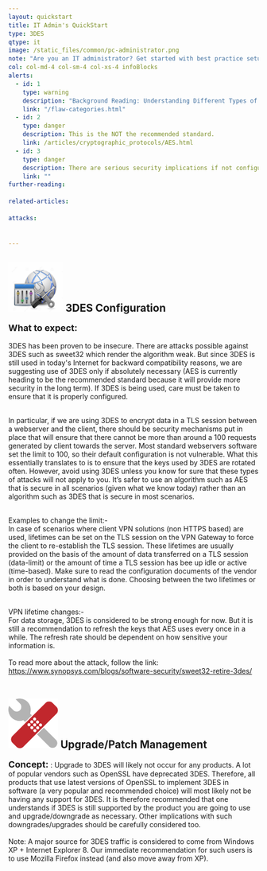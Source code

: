 ```yaml
---
layout: quickstart
title: IT Admin's QuickStart
type: 3DES
qtype: it
image: /static_files/common/pc-administrator.png
note: "Are you an IT administrator? Get started with best practice setup details above."
col: col-md-4 col-sm-4 col-xs-4 infoBlocks
alerts:
  - id: 1
    type: warning
    description: "Background Reading: Understanding Different Types of Problems in Crypto. warning"
    link: "/flaw-categories.html"
  - id: 2
    type: danger
    description: This is the NOT the recommended standard.
    link: /articles/cryptographic_protocols/AES.html
  - id: 3
    type: danger
    description: There are serious security implications if not configured properly!
    link: ""
further-reading:

related-articles:

attacks:


---
```

<p id="General">

<h2> <img src="/static_files/common/configuration.jpg " style="width:110px;height:100px;" /> 3DES Configuration </h2>

<font size="4"><strong>What to expect:</strong></font><br /> <br />
3DES has been proven to be insecure. There are attacks possible against 3DES such as sweet32 which render the algorithm weak. But since 3DES is still used in today's Internet for backward compatibility reasons, we are suggesting use of 3DES only if absolutely necessary (AES is currently heading to be the recommended standard because it will provide more security in the long term). If 3DES is being used, care must be taken to ensure that it is properly configured. <br /> <br />

In particular, if we are using 3DES to encrypt data in a TLS session between a webserver and the client, there should be security mechanisms put in place that will ensure that there cannot be more than around a 100 requests generated by client towards the server. Most standard webservers software set the limit to 100, so their default configuration is not vulnerable. What this essentially translates to is to ensure that the keys used by 3DES are rotated often. However, avoid using 3DES unless you know for sure that these types of attacks will not apply to you. It’s safer to use an algorithm such as AES that is secure in all scenarios (given what we know today) rather than an algorithm such as 3DES that is secure in most scenarios. <br /> <br />

Examples to change the limit:- <br />
In case of scenarios where client VPN solutions (non HTTPS based) are used, lifetimes can be set on the TLS session on the VPN Gateway to force the client to re-establish the TLS session. These lifetimes are usually provided on the basis of the amount of data transferred on a TLS session (data-limit) or the amount of time a TLS session has bee up idle or active (time-based). Make sure to read the configuration documents of the vendor in order to understand what is done. Choosing between the two lifetimes or both is based on your design. <br /> <br />

VPN lifetime changes:- <br />
For data storage, 3DES is considered to be strong enough for now. But it is still a recommendation to refresh the keys that AES uses every once in a while. The refresh rate should be dependent on how sensitive your information is. <br /> <br />
To read more about the attack, follow the link: https://www.synopsys.com/blogs/software-security/sweet32-retire-3des/
<br /> <br />
</p>

<p id="3despatch">
<h2> <img src="/static_files/common/patch.png " style="width:100px;height:100px;" /> Upgrade/Patch Management </h2>

<font size="4"><strong>Concept:</strong></font> : Upgrade to 3DES will likely not occur for any products. A lot of popular vendors such as OpenSSL have deprecated 3DES. Therefore, all products that use latest versions of OpenSSL to implement 3DES in software (a very popular and recommended choice) will most likely not be having any support for 3DES. It is therefore recommended that one understands if 3DES is still supported by the product you are going to use and upgrade/downgrade as necessary. Other implications with such downgrades/upgrades should be carefully considered too.  <br />
<br />
Note: A major source for 3DES traffic is considered to come from Windows XP + Internet Explorer 8. Our immediate recommendation for such users is to use Mozilla Firefox instead (and also move away from XP).
